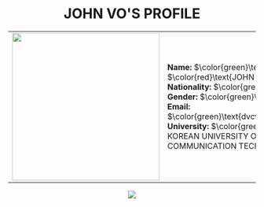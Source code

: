 <div align="center">
    <h1>JOHN VO'S PROFILE</h1>
        <table>
            <tr>
                <td>
                    <img src="https://avatars.githubusercontent.com/u/94359252?v=4" width="300"/>
                </td>
                <td>
                    <b>Name:</b> $\color{green}\text{VÕ CHÍ DŨNG}$ $\color{red}\text{JOHN VO}$<br>
                    <b>Nationality:</b> $\color{green}\text{VIET NAM}$<br>
                    <b>Gender:</b> $\color{green}\text{Male}$<br>
                    <b>Email:</b> $\color{green}\text{dvcvochidung@gmail.com}$<br>
                    <b>University:</b> $\color{green}\text{VIETNAM - KOREAN UNIVERSITY OF INFORMATION AND COMMUNICATION TECHNOLOGY}$<br>
                    <!-- <b>Field of study</b>: $\color{green}\text{Male}$<br> -->
                </td>
            </tr>
        </table>
    <img src="https://www.planetware.com/wpimages/2020/02/france-in-pictures-beautiful-places-to-photograph-eiffel-tower.jpg"/>
</div>
